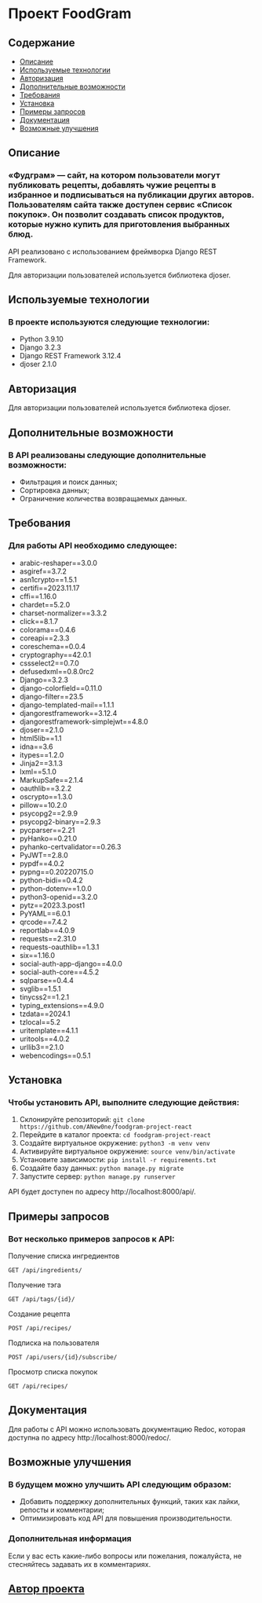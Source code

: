 # Проект FoodGram

## Содержание
+ [Описание](#описание)
+ [Используемые технологии](#используемые-технологии)
+ [Авторизация](#авторизация)
+ [Дополнительные возможности](#дополнительные-возможности)
+ [Требования](#требования)
+ [Установка](#установка)
+ [Примеры запросов](#примеры-запросов)
+ [Документация](#документация)
+ [Возможные улучшения](#возможные-улучшения)

## Описание 

### «Фудграм» — сайт, на котором пользователи могут публиковать рецепты, добавлять чужие рецепты в избранное и подписываться на публикации других авторов. Пользователям сайта также доступен сервис «Список покупок». Он позволит создавать список продуктов, которые нужно купить для приготовления выбранных блюд.

API реализовано с использованием фреймворка Django REST Framework. 

Для авторизации пользователей используется библиотека djoser.


## Используемые технологии

### В проекте используются следующие технологии:

+ Python 3.9.10
+ Django 3.2.3
+ Django REST Framework 3.12.4
+ djoser 2.1.0


## Авторизация

Для авторизации пользователей используется библиотека djoser. 

## Дополнительные возможности

### В API реализованы следующие дополнительные возможности:

+ Фильтрация и поиск данных;
+ Сортировка данных;
+ Ограничение количества возвращаемых данных.


## Требования

### Для работы API необходимо следующее:

+ arabic-reshaper==3.0.0
+ asgiref==3.7.2
+ asn1crypto==1.5.1
+ certifi==2023.11.17
+ cffi==1.16.0
+ chardet==5.2.0
+ charset-normalizer==3.3.2
+ click==8.1.7
+ colorama==0.4.6
+ coreapi==2.3.3
+ coreschema==0.0.4
+ cryptography==42.0.1
+ cssselect2==0.7.0
+ defusedxml==0.8.0rc2
+ Django==3.2.3
+ django-colorfield==0.11.0
+ django-filter==23.5
+ django-templated-mail==1.1.1
+ djangorestframework==3.12.4
+ djangorestframework-simplejwt==4.8.0
+ djoser==2.1.0
+ html5lib==1.1
+ idna==3.6
+ itypes==1.2.0
+ Jinja2==3.1.3
+ lxml==5.1.0
+ MarkupSafe==2.1.4
+ oauthlib==3.2.2
+ oscrypto==1.3.0
+ pillow==10.2.0
+ psycopg2==2.9.9
+ psycopg2-binary==2.9.3
+ pycparser==2.21
+ pyHanko==0.21.0
+ pyhanko-certvalidator==0.26.3
+ PyJWT==2.8.0
+ pypdf==4.0.2
+ pypng==0.20220715.0
+ python-bidi==0.4.2
+ python-dotenv==1.0.0
+ python3-openid==3.2.0
+ pytz==2023.3.post1
+ PyYAML==6.0.1
+ qrcode==7.4.2
+ reportlab==4.0.9
+ requests==2.31.0
+ requests-oauthlib==1.3.1
+ six==1.16.0
+ social-auth-app-django==4.0.0
+ social-auth-core==4.5.2
+ sqlparse==0.4.4
+ svglib==1.5.1
+ tinycss2==1.2.1
+ typing_extensions==4.9.0
+ tzdata==2024.1
+ tzlocal==5.2
+ uritemplate==4.1.1
+ uritools==4.0.2
+ urllib3==2.1.0
+ webencodings==0.5.1


## Установка

### Чтобы установить API, выполните следующие действия:

1. Склонируйте репозиторий:
`
git clone https://github.com/ANew0ne/foodgram-project-react
`
2. Перейдите в каталог проекта:
`
cd foodgram-project-react
`
3. Создайте виртуальное окружение:
`
python3 -m venv venv
`
4. Активируйте виртуальное окружение:
`
source venv/bin/activate
`
5. Установите зависимости:
`
pip install -r requirements.txt
`
6. Создайте базу данных:
`
python manage.py migrate
`
7. Запустите сервер:
`
python manage.py runserver
`

API будет доступен по адресу http://localhost:8000/api/.


## Примеры запросов

### Вот несколько примеров запросов к API:

Получение списка ингредиентов
```
GET /api/ingredients/

```
Получение тэга
```
GET /api/tags/{id}/
```
Создание рецепта
```
POST /api/recipes/
```
Подписка на пользователя
```
POST /api/users/{id}/subscribe/
```
Просмотр списка покупок
```
GET /api/recipes/
```

## Документация

Для работы с API можно использовать документацию Redoc, которая доступна по адресу http://localhost:8000/redoc/.


## Возможные улучшения

### В будущем можно улучшить API следующим образом:

+ Добавить поддержку дополнительных функций, таких как лайки, репосты и комментарии;
+ Оптимизировать код API для повышения производительности.


### Дополнительная информация

Если у вас есть какие-либо вопросы или пожелания, пожалуйста, не стесняйтесь задавать их в комментариях.

## [Автор проекта](https://github.com/ANew0ne)
